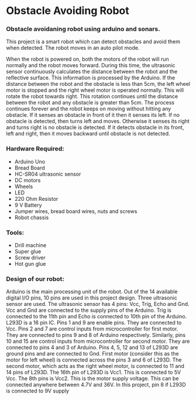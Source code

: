# Obstacle Avoiding Robot
### Obstacle avoidaning robot using arduino and sonars.

This project is a smart robot which can detect obstacles and avoid them when detected. The robot moves in an auto pilot mode.

When the robot is powered on, both the motors of the robot will run normally and the robot moves forward. During this time, the
ultrasonic sensor continuously calculates the distance between the robot and the reflective surface.
This information is processed by the Arduino. If the distance between the robot and the obstacle is less than 5cm, the left
wheel motor is stopped and the right wheel motor is operated normally. This will rotate the robot towards right. This rotation
continues until the distance between the robot and any obstacle is greater than 5cm. The process continues forever and the robot
keeps on moving without hitting any obstacle. 
If it senses an obstacle in front of it then it senses its left. If no obstacle is detected, then turns left and moves.
Otherwise it senses its right and turns right is no obstacle is detected. If it detects obstacle in its front, left and right,
then it moves backward until obstacle is not detected.  
### Hardware Required:
-	Arduino Uno
-	Bread Board
-	HC-SR04 ultrasonic sensor
-	DC motors
-	Wheels
-	LED
-	220 Ohm Resistor
-	9 V Battery 
-	Jumper wires, bread board wires, nuts and screws
-	Robot chassis

### Tools:
-	Drill machine
-	Super glue
-	Screw driver
-	Hot gun glue

### Design of our robot:
Arduino is the main processing unit of the robot. Out of the 14 available digital I/O pins, 10 pins are used in this project 
design.
Three ultrasonic sensor are used. The ultrasonic sensor has 4 pins: Vcc, Trig, Echo and Gnd. Vcc and Gnd are connected to the 
supply pins of the Arduino. Trig is connected to the 11th pin and Echo is connected to 10th pin of the Arduino.
L293D is a 16 pin IC. Pins 1 and 9 are enable pins. They are connected to Vcc. Pins 2 and 7 are control inputs from 
microcontroller for first motor. They are connected to pins 9 and 8 of Arduino respectively.
Similarly, pins 10 and 15 are control inputs from microcontroller for second motor. They are connected to pins 4 and 3 of 
Arduino. Pins 4, 5, 12 and 13 of L293D are ground pins and are connected to Gnd.
First motor (consider this as the motor for left wheel) is connected across the pins 3 and 6 of L293D. The second motor, which 
acts as the right wheel motor, is connected to 11 and 14 pins of L293D.
The 16th pin of L293D is Vcc1. This is connected to 5V Vcc. The 8th pins is Vcc2. This is the motor supply voltage. This can be 
connected anywhere between 4.7V and 36V. In this project, pin 8 if L293D is connected to 9V supply
